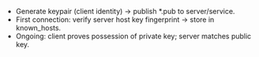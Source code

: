 - Generate keypair (client identity) → publish *.pub to server/service.
- First connection: verify server host key fingerprint → store in known_hosts.
- Ongoing: client proves possession of private key; server matches public key.
